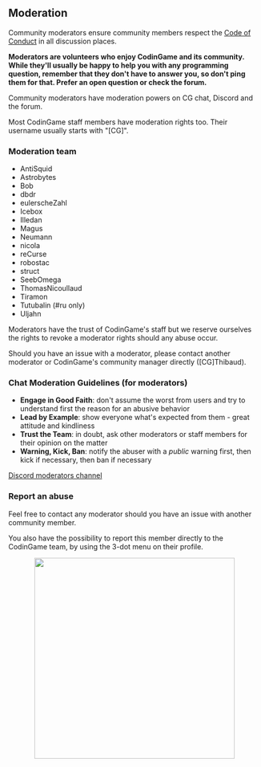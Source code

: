 ## Moderation

Community moderators ensure community members respect the [Code of Conduct](/pages/contribute/coc.md) in all discussion places.

**Moderators are volunteers who enjoy CodinGame and its community. While they'll usually be happy to help you with any programming question, remember that they don't have to answer you, so don't ping them for that. Prefer an open question or check the forum.**

Community moderators have moderation powers on CG chat, Discord and the forum. 

Most CodinGame staff members have moderation rights too. Their username usually starts with "[CG]".

### Moderation team

- AntiSquid
- Astrobytes
- Bob
- dbdr
- eulerscheZahl
- Icebox
- Illedan
- Magus
- Neumann
- nicola
- reCurse
- robostac
- struct
- SeebOmega
- ThomasNicoullaud
- Tiramon
- Tutubalin (#ru only)
- Uljahn

Moderators have the trust of CodinGame's staff but we reserve ourselves the rights to revoke a moderator rights should any abuse occur.

Should you have an issue with a moderator, please contact another moderator or CodinGame's community manager directly ([CG]Thibaud).

### Chat Moderation Guidelines (for moderators)

- **Engage in Good Faith**: don't assume the worst from users and try to understand first the reason for an abusive behavior
- **Lead by Example**: show everyone what's expected from them - great attitude and kindliness
- **Trust the Team**: in doubt, ask other moderators or staff members for their opinion on the matter
- **Warning, Kick, Ban**: notify the abuser with a _public_ warning first, then kick if necessary, then ban if necessary

[Discord moderators channel](https://discord.gg/ytxmYWd)

### Report an abuse

Feel free to contact any moderator should you have an issue with another community member.

You also have the possibility to report this member directly to the CodinGame team, by using the 3-dot menu on their profile.

<img src="https://www.codingame.com/servlet/mfileservlet?id=67538122852296" width="400" style="margin-left: auto;margin-right: auto;display: block;">
